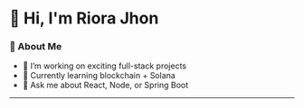 # 👋 Hi, I'm Riora Jhon

### 🚀 About Me
- 🔭 I’m working on exciting full-stack projects  
- 🌱 Currently learning blockchain + Solana  
- 💬 Ask me about React, Node, or Spring Boot  

---
